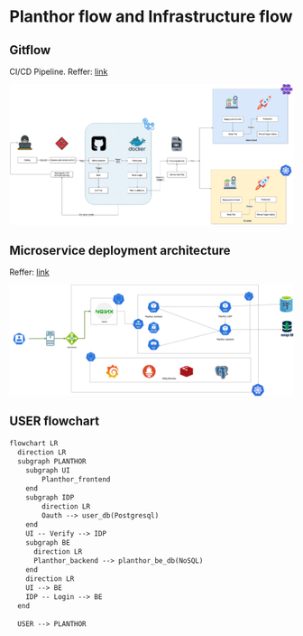 # Planthor flow and Infrastructure flow

## Gitflow
CI/CD Pipeline.
Reffer: [link]('https://creately.com/diagram/example/c5JMedWsSpq/ci/cd-pipeline-example')

 ![Alt text here](./image/planthor.jpeg)
## Microservice deployment architecture
Reffer: [link]('https://techdozo.dev/deploying-a-restful-spring-boot-microservice-on-kubernetes/')

![Alt text here](./image/planthor-Archietech.jpg)


## USER flowchart
```mermaid
flowchart LR
  direction LR
  subgraph PLANTHOR
    subgraph UI
        Planthor_frontend
    end
    subgraph IDP
        direction LR
        Oauth --> user_db(Postgresql)
    end
    UI -- Verify --> IDP
    subgraph BE
      direction LR 
      Planthor_backend --> planthor_be_db(NoSQL)
    end
    direction LR
    UI --> BE
    IDP -- Login --> BE
  end
  
  USER --> PLANTHOR 
  
```